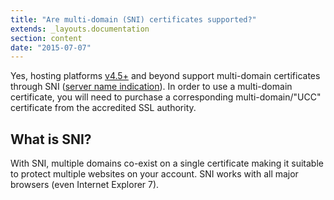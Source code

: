 ```yaml
---
title: "Are multi-domain (SNI) certificates supported?"
extends: _layouts.documentation
section: content
date: "2015-07-07"
---
```


Yes, hosting platforms [v4.5+](/docs/platform/determining-platform-version/) and beyond support multi-domain certificates through SNI ([server name indication](https://en.wikipedia.org/wiki/Server_Name_Indication)). In order to use a multi-domain certificate, you will need to purchase a corresponding multi-domain/"UCC" certificate from the accredited SSL authority.

## What is SNI?

With SNI, multiple domains co-exist on a single certificate making it suitable to protect multiple websites on your account. SNI works with all major browsers (even Internet Explorer 7).
